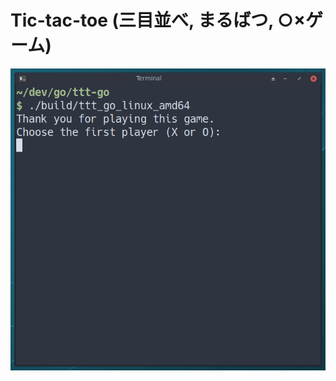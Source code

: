 # Tic-tac-toe (三目並べ, まるばつ, ○×ゲーム)

![image](https://github.com/doccaico/playthings/blob/main/go/tic-tac-toe/gif/image.gif?raw=true)

